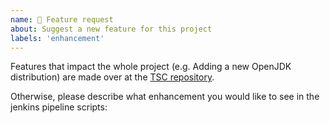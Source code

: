 ```yaml
---
name: 🚀 Feature request
about: Suggest a new feature for this project
labels: 'enhancement'
---
```


Features that impact the whole project (e.g. Adding a new OpenJDK distribution) are made over at the [TSC repository](https://github.com/AdoptOpenJDK/TSC/).

Otherwise, please describe what enhancement you would like to see in the jenkins pipeline scripts:

